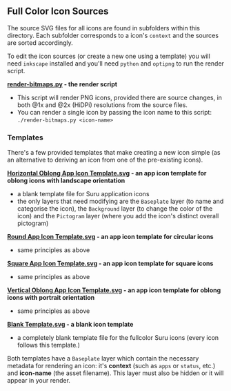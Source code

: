 ## Full Color Icon Sources

The source SVG files for all icons are found in subfolders within this directory. Each subfolder corresponds to a icon's `context` and the sources are sorted accordingly.

To edit the icon sources (or create a new one using a template) you will need `inkscape` installed and you'll need `python` and `optipng` to run the render script.

**[render-bitmaps.py](./render-bitmaps.py) - the render script**
 - This script will render PNG icons, provided there are source changes, in both @1x and @2x (HiDPi) resolutions from the source files.
 - You can render a single icon by passing the icon name to this script: `./render-bitmaps.py <icon-name>`

### Templates

There's a few provided templates that make creating a new icon simple (as an alternative to deriving an icon from one of the pre-existing icons).

**[Horizontal Oblong App Icon Template.svg](./Horizontal%20Oblong%20App%20Icon%20Template.svg) - an app icon template for oblong icons with landscape orientation**
 - a blank template file for Suru application icons 
 - the only layers that need modifying are the `Baseplate` layer (to name and categorise the icon), the `Background` layer (to change the color of the icon) and the `Pictogram` layer (where you add the icon's distinct overall pictogram)

**[Round App Icon Template.svg](./Round%20App%20Icon%20Template.svg) - an app icon template for circular icons**
 - same principles as above

**[Square App Icon Template.svg](./Square%20App%20Icon%20Template.svg) - an app icon template for square icons**
 - same principles as above

**[Vertical Oblong App Icon Template.svg](./Vertical%20Oblong%20App%20Icon%20Template.svg) - an app icon template for oblong icons with portrait orientation**
 - same principles as above

**[Blank Template.svg](./Blank%20Template.svg) - a blank icon template**
 - a completely blank template file for the fullcolor Suru icons (every icon follows this template.)

Both templates have a `Baseplate` layer which contain the necessary metadata for rendering an icon: it's **context** (such as `apps` or `status`, etc.) and **icon-name** (the asset filename). This layer must also be hidden or it will appear in your render.
